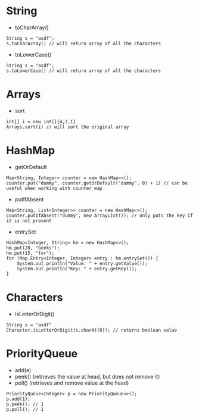 # String
- toCharArray()
```
String s = "asdf";
s.toCharArray() // will return array of all the characters
```
- toLowerCase()
```
String s = "asdf";
s.toLowerCase() // will return array of all the characters
```

# Arrays
- sort
```
int[] i = new int[]{4,2,1}
Arrays.sort(i) // will sort the original array
```

# HashMap
- getOrDefault
```
Map<String, Integer> counter = new HashMap<>();
counter.put("dummy", counter.getOrDefault("dummy", 0) + 1) // can be useful when working with counter map
```
- putIfAbsent
```
Map<String, List<Integer>> counter = new HashMap<>();
counter.putIfAbsent("dummy", new ArrayList()); // only puts the key if it is not present
```
- entrySet
```
HashMap<Integer, String> hm = new HashMap<>();
hm.put(20, "Geeks");
hm.put(15, "for");
for (Map.Entry<Integer, Integer> entry : hm.entrySet()) {
    System.out.println("Value: " + entry.getValue());
    System.out.println("Key: " + entry.getKey());
}
```

# Characters
- isLetterOrDigit()
```
String s = "asdf"
Character.isLetterOrDigit(s.charAt(0)); // returns boolean value
```

# PriorityQueue
- add(e)
- peek() (retrieves the value at head, but does not remove it)
- poll() (retrieves and remove value at the head)
```
PriorityQueue<Integer> p = new PriorityQueue<>();
p.add(1);
p.peek(); // 1
p.poll(); // 1
```

